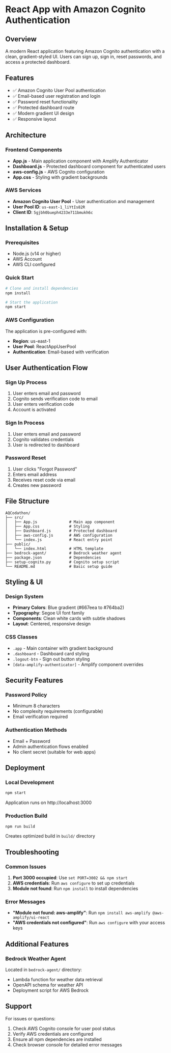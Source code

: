 # React App with Amazon Cognito Authentication

## Overview
A modern React application featuring Amazon Cognito authentication with a clean, gradient-styled UI. Users can sign up, sign in, reset passwords, and access a protected dashboard.

## Features
- ✅ Amazon Cognito User Pool authentication
- ✅ Email-based user registration and login
- ✅ Password reset functionality
- ✅ Protected dashboard route
- ✅ Modern gradient UI design
- ✅ Responsive layout

## Architecture

### Frontend Components
- **App.js** - Main application component with Amplify Authenticator
- **Dashboard.js** - Protected dashboard component for authenticated users
- **aws-config.js** - AWS Cognito configuration
- **App.css** - Styling with gradient backgrounds

### AWS Services
- **Amazon Cognito User Pool** - User authentication and management
- **User Pool ID**: `us-east-1_liYtIs82R`
- **Client ID**: `5gjbh0bueph4233e711bmukh6c`

## Installation & Setup

### Prerequisites
- Node.js (v14 or higher)
- AWS Account
- AWS CLI configured

### Quick Start
```bash
# Clone and install dependencies
npm install

# Start the application
npm start
```

### AWS Configuration
The application is pre-configured with:
- **Region**: us-east-1
- **User Pool**: ReactAppUserPool
- **Authentication**: Email-based with verification

## User Authentication Flow

### Sign Up Process
1. User enters email and password
2. Cognito sends verification code to email
3. User enters verification code
4. Account is activated

### Sign In Process
1. User enters email and password
2. Cognito validates credentials
3. User is redirected to dashboard

### Password Reset
1. User clicks "Forgot Password"
2. Enters email address
3. Receives reset code via email
4. Creates new password

## File Structure
```
AQCodathon/
├── src/
│   ├── App.js              # Main app component
│   ├── App.css             # Styling
│   ├── Dashboard.js        # Protected dashboard
│   ├── aws-config.js       # AWS configuration
│   └── index.js            # React entry point
├── public/
│   └── index.html          # HTML template
├── bedrock-agent/          # Bedrock weather agent
├── package.json            # Dependencies
├── setup-cognito.py        # Cognito setup script
└── README.md               # Basic setup guide
```

## Styling & UI

### Design System
- **Primary Colors**: Blue gradient (#667eea to #764ba2)
- **Typography**: Segoe UI font family
- **Components**: Clean white cards with subtle shadows
- **Layout**: Centered, responsive design

### CSS Classes
- `.app` - Main container with gradient background
- `.dashboard` - Dashboard card styling
- `.logout-btn` - Sign out button styling
- `[data-amplify-authenticator]` - Amplify component overrides

## Security Features

### Password Policy
- Minimum 8 characters
- No complexity requirements (configurable)
- Email verification required

### Authentication Methods
- Email + Password
- Admin authentication flows enabled
- No client secret (suitable for web apps)

## Deployment

### Local Development
```bash
npm start
```
Application runs on http://localhost:3000

### Production Build
```bash
npm run build
```
Creates optimized build in `build/` directory

## Troubleshooting

### Common Issues
1. **Port 3000 occupied**: Use `set PORT=3002 && npm start`
2. **AWS credentials**: Run `aws configure` to set up credentials
3. **Module not found**: Run `npm install` to install dependencies

### Error Messages
- **"Module not found: aws-amplify"**: Run `npm install aws-amplify @aws-amplify/ui-react`
- **"AWS credentials not configured"**: Run `aws configure` with your access keys

## Additional Features

### Bedrock Weather Agent
Located in `bedrock-agent/` directory:
- Lambda function for weather data retrieval
- OpenAPI schema for weather API
- Deployment script for AWS Bedrock

## Support
For issues or questions:
1. Check AWS Cognito console for user pool status
2. Verify AWS credentials are configured
3. Ensure all npm dependencies are installed
4. Check browser console for detailed error messages